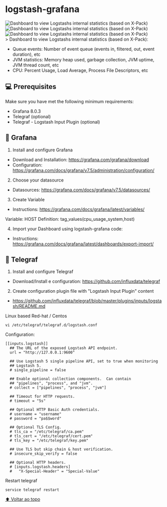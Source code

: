 # logstash-grafana

<img src="logstash-grafana.png" alt="Dashboard to view Logstashs internal statistics (based on X-Pack)">

<img src="logstash-grafana2.png" alt="Dashboard to view Logstashs internal statistics (based on X-Pack)">

<img src="logstash-grafana3.png" alt="Dashboard to view Logstashs internal statistics (based on X-Pack)">

<br>
> Dashboard to view Logstashs internal statistics (based on X-Pack):

* Queue events: Number of event queue (events in, filtered, out, event duration), etc
* JVM statistics: Memory heap used, garbage collection, JVM uptime, JVM thread count, etc
* CPU: Percent Usage, Load Average, Process File Descriptors, etc


## 💻 Prerequisites

Make sure you have met the following minimum requirements:

* Grafana 8.0.3
* Telegraf (optional)
* Telegraf - Logstash Input Plugin (optional)

## 🚀 Grafana

1. Install and configure Grafana 

* Download and Installation: https://grafana.com/grafana/download
* Configuration: https://grafana.com/docs/grafana/v7.5/administration/configuration/

2. Choose your datasource
* Datasources: https://grafana.com/docs/grafana/v7.5/datasources/

3. Create Variable
* Instructions: https://grafana.com/docs/grafana/latest/variables/

Variable: HOST
Definition: tag_values(cpu_usage_system,host)

4. Import your Dashboard using logstash-grafana code:
* Instructions: https://grafana.com/docs/grafana/latest/dashboards/export-import/

## 🚀 Telegraf

1. Install and configure Telegraf

* Download/Install e configuration: https://github.com/influxdata/telegraf

2. Create configuration plugin file with "Logstash Input Plugin" content

* https://github.com/influxdata/telegraf/blob/master/plugins/inputs/logstash/README.md

Linux based Red-hat / Centos
```
vi /etc/telegraf/telegraf.d/logstash.conf

```

Configuration:

```
[[inputs.logstash]]
  ## The URL of the exposed Logstash API endpoint.
  url = "http://127.0.0.1:9600"

  ## Use Logstash 5 single pipeline API, set to true when monitoring
  ## Logstash 5.
  # single_pipeline = false

  ## Enable optional collection components.  Can contain
  ## "pipelines", "process", and "jvm".
  # collect = ["pipelines", "process", "jvm"]

  ## Timeout for HTTP requests.
  # timeout = "5s"

  ## Optional HTTP Basic Auth credentials.
  # username = "username"
  # password = "pa$$word"

  ## Optional TLS Config.
  # tls_ca = "/etc/telegraf/ca.pem"
  # tls_cert = "/etc/telegraf/cert.pem"
  # tls_key = "/etc/telegraf/key.pem"

  ## Use TLS but skip chain & host verification.
  # insecure_skip_verify = false

  ## Optional HTTP headers.
  # [inputs.logstash.headers]
  #   "X-Special-Header" = "Special-Value"
```

Restart telegraf

```
service telegraf restart
```

[⬆ Voltar ao topo](#logstash-grafana)<br>

